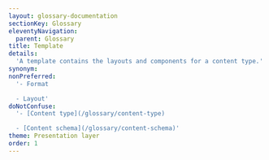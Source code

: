 ```yaml
---
layout: glossary-documentation
sectionKey: Glossary
eleventyNavigation:
  parent: Glossary
title: Template
details:
  'A template contains the layouts and components for a content type.'
synonym:
nonPreferred:
  '- Format

  - Layout'
doNotConfuse:
  '- [Content type](/glossary/content-type)

  - [Content schema](/glossary/content-schema)'
theme: Presentation layer
order: 1
---
```

